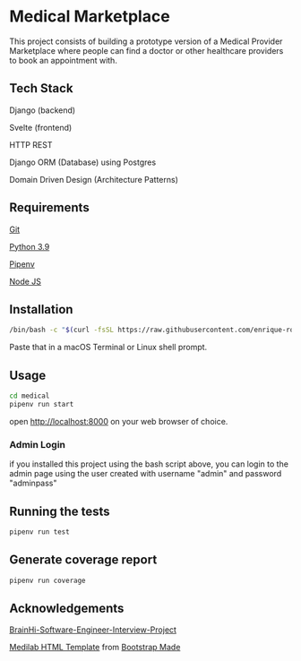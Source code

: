 # Medical Marketplace

This project consists of building a prototype version of a Medical Provider Marketplace where people can find a doctor or other healthcare providers to book an appointment with.


## Tech Stack

Django (backend)

Svelte (frontend)

HTTP REST

Django ORM (Database) using Postgres

Domain Driven Design (Architecture Patterns)


## Requirements

[Git](https://git-scm.com/book/en/v2/Getting-Started-Installing-Git)

[Python 3.9](https://www.python.org/downloads/)

[Pipenv](https://pipenv.pypa.io/)

[Node JS](https://nodejs.org/)

## Installation

```bash
/bin/bash -c "$(curl -fsSL https://raw.githubusercontent.com/enrique-rodriguez/medical/master/install/install.sh)"
```

Paste that in a macOS Terminal or Linux shell prompt.

## Usage

```bash
cd medical
pipenv run start
```

open [http://localhost:8000](http://localhost:8000) on your web browser of choice.

### Admin Login

if you installed this project using the bash script above, you can login to the admin page using the user created with username "admin" and password "adminpass"

## Running the tests

```bash
pipenv run test
```


## Generate coverage report

```bash
pipenv run coverage
```


## Acknowledgements
[BrainHi-Software-Engineer-Interview-Project](https://www.notion.so/brainhi/BrainHi-Software-Engineer-Interview-Project-c973a3794852449a818c82b4b6c9e714)

[Medilab HTML Template](https://bootstrapmade.com/medilab-free-medical-bootstrap-theme/) from [Bootstrap Made](https://bootstrapmade.com)